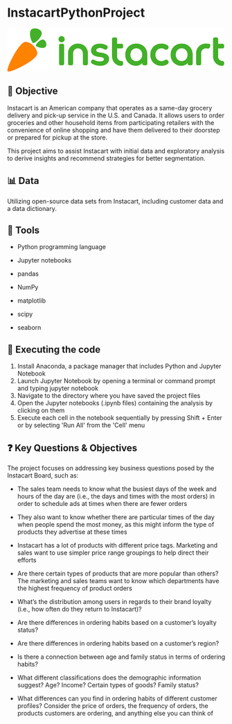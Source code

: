# InstacartPythonProject
![Rockbuster Stealth Logo](https://github.com/JuliaKatharinaTh/InstacartPythonProject/blob/main/Instacart%20Logo.png?raw=true)

## 🎯 Objective 
Instacart is an American company that operates as a same-day grocery delivery and pick-up service in the U.S. and Canada. It allows users to order groceries and other household items from participating retailers with the convenience of online shopping and have them delivered to their doorstep or prepared for pickup at the store. 

This project aims to assist Instacart with initial data and exploratory analysis to derive insights and recommend strategies for better segmentation.

## 📊 Data
Utilizing open-source data sets from Instacart, including customer data and a data dictionary.

## 🔧 Tools
<ul><li>Python programming language</li></ul>
<ul><li>Jupyter notebooks</li></ul>
<ul><li>pandas</li></ul>
<ul><li>NumPy</li></ul>
<ul><li>matplotlib</li></ul>
<ul><li>scipy</li></ul>
<ul><li>seaborn</li></ul>

## 🚀 Executing the code
1. Install Anaconda, a package manager that includes Python and Jupyter Notebook
2. Launch Jupyter Notebook by opening a terminal or command prompt and typing jupyter notebook
3. Navigate to the directory where you have saved the project files
4. Open the Jupyter notebooks (.ipynb files) containing the analysis by clicking on them
5. Execute each cell in the notebook sequentially by pressing Shift + Enter or by selecting 'Run All' from the 'Cell' menu

## ❓ Key Questions & Objectives

The project focuses on addressing key business questions posed by the Instacart Board, such as:

<ul><li>The sales team needs to know what the busiest days of the week and hours of the day are (i.e., the days and times with the most orders) in order to schedule ads at times when there are fewer orders</li></ul>
<ul><li>They also want to know whether there are particular times of the day when people spend the most money, as this might inform the type of products they advertise at these times</li></ul>
<ul><li>Instacart has a lot of products with different price tags. Marketing and sales want to use simpler price range groupings to help direct their efforts</li></ul>
<ul><li>Are there certain types of products that are more popular than others? The marketing and sales teams want to know which departments have the highest frequency of product orders</li></ul>
<ul><li>What’s the distribution among users in regards to their brand loyalty (i.e., how often do they return to Instacart)?</li></ul>
<ul><li>Are there differences in ordering habits based on a customer’s loyalty status?</li></ul>
<ul><li>Are there differences in ordering habits based on a customer’s region?</li></ul>
<ul><li>Is there a connection between age and family status in terms of ordering habits?</li></ul>
<ul><li>What different classifications does the demographic information suggest? Age? Income? Certain types of goods? Family status?</li></ul>
<ul><li>What differences can you find in ordering habits of different customer profiles? Consider the price of orders, the frequency of orders, the products customers are ordering, and anything else you can think of</li></ul>
